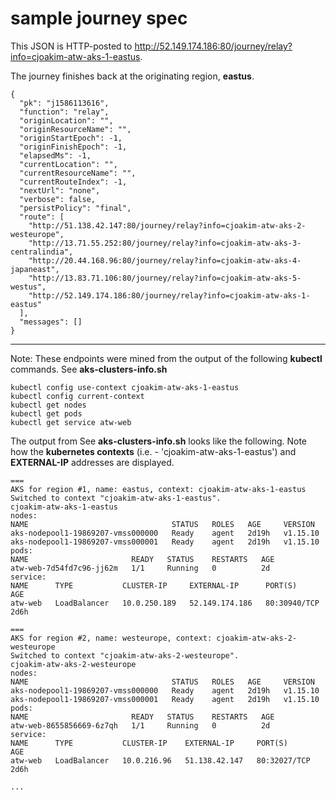 # sample journey spec

This JSON is HTTP-posted to http://52.149.174.186:80/journey/relay?info=cjoakim-atw-aks-1-eastus.

The journey finishes back at the originating region, **eastus**.

```
{
  "pk": "j1586113616",
  "function": "relay",
  "originLocation": "",
  "originResourceName": "",
  "originStartEpoch": -1,
  "originFinishEpoch": -1,
  "elapsedMs": -1,
  "currentLocation": "",
  "currentResourceName": "",
  "currentRouteIndex": -1,
  "nextUrl": "none",
  "verbose": false,
  "persistPolicy": "final",
  "route": [
    "http://51.138.42.147:80/journey/relay?info=cjoakim-atw-aks-2-westeurope",
    "http://13.71.55.252:80/journey/relay?info=cjoakim-atw-aks-3-centralindia",
    "http://20.44.168.96:80/journey/relay?info=cjoakim-atw-aks-4-japaneast",
    "http://13.83.71.106:80/journey/relay?info=cjoakim-atw-aks-5-westus",
    "http://52.149.174.186:80/journey/relay?info=cjoakim-atw-aks-1-eastus"
  ],
  "messages": []
}
```

---

Note: These endpoints were mined from the output of the following **kubectl** commands.
See **aks-clusters-info.sh**

```
kubectl config use-context cjoakim-atw-aks-1-eastus
kubectl config current-context
kubectl get nodes
kubectl get pods
kubectl get service atw-web
```

The output from See **aks-clusters-info.sh** looks like the following.
Note how the **kubernetes contexts** (i.e. - 'cjoakim-atw-aks-1-eastus')
and **EXTERNAL-IP** addresses are displayed.

```
===
AKS for region #1, name: eastus, context: cjoakim-atw-aks-1-eastus
Switched to context "cjoakim-atw-aks-1-eastus".
cjoakim-atw-aks-1-eastus
nodes:
NAME                                STATUS   ROLES   AGE     VERSION
aks-nodepool1-19869207-vmss000000   Ready    agent   2d19h   v1.15.10
aks-nodepool1-19869207-vmss000001   Ready    agent   2d19h   v1.15.10
pods:
NAME                       READY   STATUS    RESTARTS   AGE
atw-web-7d54fd7c96-jj62m   1/1     Running   0          2d
service:
NAME      TYPE           CLUSTER-IP     EXTERNAL-IP      PORT(S)        AGE
atw-web   LoadBalancer   10.0.250.189   52.149.174.186   80:30940/TCP   2d6h

===
AKS for region #2, name: westeurope, context: cjoakim-atw-aks-2-westeurope
Switched to context "cjoakim-atw-aks-2-westeurope".
cjoakim-atw-aks-2-westeurope
nodes:
NAME                                STATUS   ROLES   AGE     VERSION
aks-nodepool1-19869207-vmss000000   Ready    agent   2d19h   v1.15.10
aks-nodepool1-19869207-vmss000001   Ready    agent   2d19h   v1.15.10
pods:
NAME                       READY   STATUS    RESTARTS   AGE
atw-web-8655856669-6z7qh   1/1     Running   0          2d
service:
NAME      TYPE           CLUSTER-IP    EXTERNAL-IP     PORT(S)        AGE
atw-web   LoadBalancer   10.0.216.96   51.138.42.147   80:32027/TCP   2d6h

...

```
 